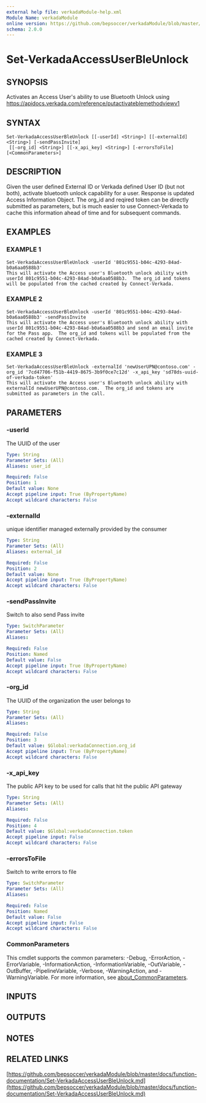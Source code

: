 ```yaml
---
external help file: verkadaModule-help.xml
Module Name: verkadaModule
online version: https://github.com/bepsoccer/verkadaModule/blob/master/docs/function-documentation/Set-VerkadaAccessUserBleUnlock.md
schema: 2.0.0
---
```


# Set-VerkadaAccessUserBleUnlock

## SYNOPSIS
Activates an Access User's ability to use Bluetooth Unlock using https://apidocs.verkada.com/reference/putactivateblemethodviewv1

## SYNTAX

```
Set-VerkadaAccessUserBleUnlock [[-userId] <String>] [[-externalId] <String>] [-sendPassInvite]
 [[-org_id] <String>] [[-x_api_key] <String>] [-errorsToFile] [<CommonParameters>]
```

## DESCRIPTION
Given the user defined External ID or Verkada defined User ID (but not both), activate bluetooth unlock capability for a user.
Response is updated Access Information Object.
The org_id and reqired token can be directly submitted as parameters, but is much easier to use Connect-Verkada to cache this information ahead of time and for subsequent commands.

## EXAMPLES

### EXAMPLE 1
```
Set-VerkadaAccessUserBleUnlock -userId '801c9551-b04c-4293-84ad-b0a6aa0588b3'
This will activate the Access user's Bluetooth unlock ability with userId 801c9551-b04c-4293-84ad-b0a6aa0588b3.  The org_id and tokens will be populated from the cached created by Connect-Verkada.
```

### EXAMPLE 2
```
Set-VerkadaAccessUserBleUnlock -userId '801c9551-b04c-4293-84ad-b0a6aa0588b3' -sendPassInvite
This will activate the Access user's Bluetooth unlock ability with userId 801c9551-b04c-4293-84ad-b0a6aa0588b3 and send an email invite for the Pass app.  The org_id and tokens will be populated from the cached created by Connect-Verkada.
```

### EXAMPLE 3
```
Set-VerkadaAccessUserBleUnlock -externalId 'newUserUPN@contoso.com' -org_id '7cd47706-f51b-4419-8675-3b9f0ce7c12d' -x_api_key 'sd78ds-uuid-of-verkada-token'
This will activate the Access user's Bluetooth unlock ability with externalId newUserUPN@contoso.com.  The org_id and tokens are submitted as parameters in the call.
```

## PARAMETERS

### -userId
The UUID of the user

```yaml
Type: String
Parameter Sets: (All)
Aliases: user_id

Required: False
Position: 1
Default value: None
Accept pipeline input: True (ByPropertyName)
Accept wildcard characters: False
```

### -externalId
unique identifier managed externally provided by the consumer

```yaml
Type: String
Parameter Sets: (All)
Aliases: external_id

Required: False
Position: 2
Default value: None
Accept pipeline input: True (ByPropertyName)
Accept wildcard characters: False
```

### -sendPassInvite
Switch to also send Pass invite

```yaml
Type: SwitchParameter
Parameter Sets: (All)
Aliases:

Required: False
Position: Named
Default value: False
Accept pipeline input: True (ByPropertyName)
Accept wildcard characters: False
```

### -org_id
The UUID of the organization the user belongs to

```yaml
Type: String
Parameter Sets: (All)
Aliases:

Required: False
Position: 3
Default value: $Global:verkadaConnection.org_id
Accept pipeline input: True (ByPropertyName)
Accept wildcard characters: False
```

### -x_api_key
The public API key to be used for calls that hit the public API gateway

```yaml
Type: String
Parameter Sets: (All)
Aliases:

Required: False
Position: 4
Default value: $Global:verkadaConnection.token
Accept pipeline input: False
Accept wildcard characters: False
```

### -errorsToFile
Switch to write errors to file

```yaml
Type: SwitchParameter
Parameter Sets: (All)
Aliases:

Required: False
Position: Named
Default value: False
Accept pipeline input: False
Accept wildcard characters: False
```

### CommonParameters
This cmdlet supports the common parameters: -Debug, -ErrorAction, -ErrorVariable, -InformationAction, -InformationVariable, -OutVariable, -OutBuffer, -PipelineVariable, -Verbose, -WarningAction, and -WarningVariable. For more information, see [about_CommonParameters](http://go.microsoft.com/fwlink/?LinkID=113216).

## INPUTS

## OUTPUTS

## NOTES

## RELATED LINKS

[https://github.com/bepsoccer/verkadaModule/blob/master/docs/function-documentation/Set-VerkadaAccessUserBleUnlock.md](https://github.com/bepsoccer/verkadaModule/blob/master/docs/function-documentation/Set-VerkadaAccessUserBleUnlock.md)


